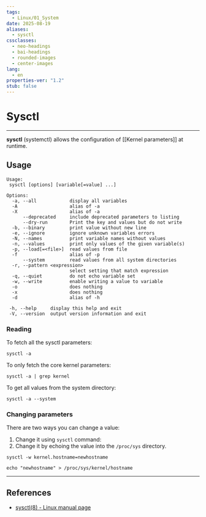 ```yaml
---
tags:
  - Linux/01_System
date: 2025-08-19
aliases:
  - sysctl
cssclasses:
  - neo-headings
  - bai-headings
  - rounded-images
  - center-images
lang:
  - en
properties-ver: "1.2"
stub: false
---
```

# Sysctl

***

**sysctl** (systemctl) allows the configuration of [[Kernel parameters]] at runtime.
## Usage
```
Usage:
 sysctl [options] [variable[=value] ...]

Options:
  -a, --all            display all variables
  -A                   alias of -a
  -X                   alias of -a
      --deprecated     include deprecated parameters to listing
      --dry-run        Print the key and values but do not write
  -b, --binary         print value without new line
  -e, --ignore         ignore unknown variables errors
  -N, --names          print variable names without values
  -n, --values         print only values of the given variable(s)
  -p, --load[=<file>]  read values from file
  -f                   alias of -p
      --system         read values from all system directories
  -r, --pattern <expression>
                       select setting that match expression
  -q, --quiet          do not echo variable set
  -w, --write          enable writing a value to variable
  -o                   does nothing
  -x                   does nothing
  -d                   alias of -h

 -h, --help     display this help and exit
 -V, --version  output version information and exit
```

### Reading
To fetch all the sysctl parameters:
```
sysctl -a
```

To only fetch the core kernel parameters:
```
sysctl -a | grep kernel
```

To get all values from the system directory:
```
sysctl -a --system
```

### Changing parameters

There are two ways you can change a value:
1. Change it using `sysctl`  command:
2. Change it by echoing the value into the `/proc/sys` directory.

```
sysctl -w kernel.hostname=newhostname
```

```
echo "newhostname" > /proc/sys/kernel/hostname
```

***
## References
- [sysctl(8) - Linux manual page](https://www.man7.org/linux/man-pages/man8/sysctl.8.html)
